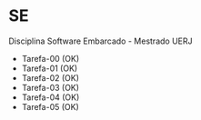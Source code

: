 # SE
Disciplina Software Embarcado - Mestrado UERJ
<ul>
  <li>Tarefa-00 (OK)</li>
  <li>Tarefa-01 (OK)</li> 
  <li>Tarefa-02 (OK)</li>
  <li>Tarefa-03 (OK)</li>
  <li>Tarefa-04 (OK)</li>
  <li>Tarefa-05 (OK)</li>
</ul>
